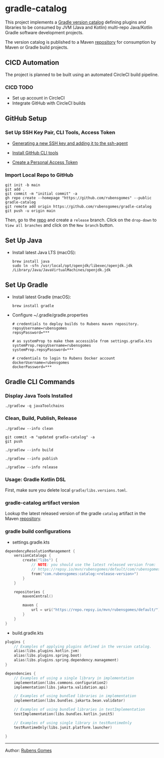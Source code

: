 # gradle-catalog

This project implements a 
[Gradle version catalog](https://docs.gradle.org/current/userguide/platforms.html)
defining plugins and libraries to be consumed by JVM (Java and Kotlin) 
multi-repo Java/Kotlin Gradle software development projects. 

The version catalog is published to a Maven
[repository](https://repsy.io/mvn/rubensgomes/default/) for consumption by
Maven or Gradle build projects.

## CICD Automation

The project is planned to be built using an automated CircleCI build pipeline.

### CICD TODO

- Set up account in CircleCI
- Integrate GitHub with CircleCI builds

## GitHub Setup

### Set Up SSH Key Pair, CLI Tools, Access Token

- [Generating a new SSH key and adding it to the ssh-agent](https://docs.github.com/en/authentication/connecting-to-github-with-ssh/generating-a-new-ssh-key-and-adding-it-to-the-ssh-agent)

- [Install GitHub CLI tools](https://github.com/cli/cli)

- [Create a Personal Access Token](https://docs.github.com/en/authentication/keeping-your-account-and-data-secure/managing-your-personal-access-tokens)

###  Import Local Repo to GitHub

```shell
git init -b main
git add .
git commit -m "initial commit" -a
gh repo create --homepage "https://github.com/rubensgomes" --public gradle-catalog
git remote add origin https://github.com/rubensgomes/gradle-catalog
git push -u origin main
```

Then, go to the [repo](https://github.com/rubensgomes/gradle-catalog) and create
a `release` branch. Click on the `drop-down` to `View all branches` and click
on the `New branch` button.


## Set Up Java 

- Install latest Java LTS (macOS):

   ```shell
   brew install java
   sudo ln -sfn /usr/local/opt/openjdk/libexec/openjdk.jdk /Library/Java/JavaVirtualMachines/openjdk.jdk
   ```

## Set Up Gradle

- Install latest Gradle (macOS):

   ```shell
   brew install gradle
   ```

- Configure ~/.gradle/gradle.properties

   ```text
   # credentials to deploy builds to Rubens maven repository.
   repsyUsername=rubensgomes
   repsyPassword=***

   # as systemProp to make them accessible from settings.gradle.kts
   systemProp.repsyUsername=rubensgomes
   systemProp.repsyPassword=***

   # credentials to login to Rubens Docker account
   dockerUsername=rubensgomes
   dockerPassword=***
   ```

## Gradle CLI Commands

### Display Java Tools Installed

```shell
./gradlew -q javaToolchains
```

### Clean, Build, Publish, Release

```shell
./gradlew --info clean
```

```shell
git commit -m "updated gradle-catalog" -a
git push
```

```shell
./gradlew --info build
```

```shell
./gradlew --info publish
```

```shell
./gradlew --info release
```

### Usage: Gradle Kotlin DSL

First, make sure you delete local `gradle/libs.versions.toml`.

### gradle-catalog artifact version

Lookup the latest released version of the gradle `catalog` artifact in the Maven
[repository](https://repsy.io/mvn/rubensgomes/default/).

### gradle build configurations

- settings.gradle.kts

```kotlin
dependencyResolutionManagement {
    versionCatalogs {
        create("libs") {
            // NOTE: you should use the latest released version from:
            // https://repsy.io/mvn/rubensgomes/default/com/rubensgomes/catalog/
            from("com.rubensgomes:catalog:<release-version>")
        }
    }

    repositories {
        mavenCentral()

        maven {
            url = uri("https://repo.repsy.io/mvn/rubensgomes/default/")
        }
    }
}
```

- build.gradle.kts

```kotlin
plugins {
    // Examples of applying plugins defined in the version catalog.
    alias(libs.plugins.kotlin.jvm)
    alias(libs.plugins.spring.boot)
    alias(libs.plugins.spring.dependency.management)
}

dependencies {
    // Examples of using a single library in implementation 
    implementation(libs.commons.configuration2)
    implementation(libs.jakarta.validation.api)

    // Examples of using bundled libraries in implementation 
    implementation(libs.bundles.jakarta.bean.validator)

    // Examples of using bundled libraries in testImplementation 
    testImplementation(libs.bundles.kotlin.junit5)

    // Examples of using single library in testRuntimeOnly 
    testRuntimeOnly(libs.junit.platform.launcher)

}
```

---
Author:  [Rubens Gomes](https://rubensgomes.com/)
